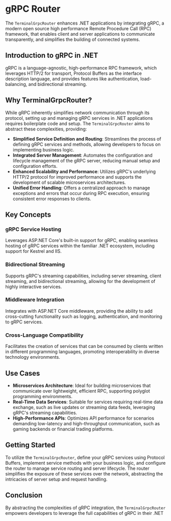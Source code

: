 # gRPC Router

The `TerminalGrpcRouter` enhances .NET applications by integrating gRPC, a modern open source high performance Remote Procedure Call (RPC) framework, that enables client and server applications to communicate transparently, and simplifies the building of connected systems.

## Introduction to gRPC in .NET

gRPC is a language-agnostic, high-performance RPC framework, which leverages HTTP/2 for transport, Protocol Buffers as the interface description language, and provides features like authentication, load-balancing, and bidirectional streaming.

## Why TerminalGrpcRouter?

While gRPC inherently simplifies network communication through its protocol, setting up and managing gRPC services in .NET applications requires boilerplate code and setup. The `TerminalGrpcRouter` aims to abstract these complexities, providing:

- **Simplified Service Definition and Routing**: Streamlines the process of defining gRPC services and methods, allowing developers to focus on implementing business logic.
- **Integrated Server Management**: Automates the configuration and lifecycle management of the gRPC server, reducing manual setup and configuration efforts.
- **Enhanced Scalability and Performance**: Utilizes gRPC's underlying HTTP/2 protocol for improved performance and supports the development of scalable microservices architectures.
- **Unified Error Handling**: Offers a centralized approach to manage exceptions and errors that occur during RPC execution, ensuring consistent error responses to clients.

## Key Concepts

### gRPC Service Hosting

Leverages ASP.NET Core's built-in support for gRPC, enabling seamless hosting of gRPC services within the familiar .NET ecosystem, including support for Kestrel and IIS.

### Bidirectional Streaming

Supports gRPC's streaming capabilities, including server streaming, client streaming, and bidirectional streaming, allowing for the development of highly interactive services.

### Middleware Integration

Integrates with ASP.NET Core middleware, providing the ability to add cross-cutting functionality such as logging, authentication, and monitoring to gRPC services.

### Cross-Language Compatibility

Facilitates the creation of services that can be consumed by clients written in different programming languages, promoting interoperability in diverse technology environments.

## Use Cases

- **Microservices Architecture**: Ideal for building microservices that communicate over lightweight, efficient RPC, supporting polyglot programming environments.
- **Real-Time Data Services**: Suitable for services requiring real-time data exchange, such as live updates or streaming data feeds, leveraging gRPC's streaming capabilities.
- **High-Performance APIs**: Optimizes API performance for scenarios demanding low-latency and high-throughput communication, such as gaming backends or financial trading platforms.

## Getting Started

To utilize the `TerminalGrpcRouter`, define your gRPC services using Protocol Buffers, implement service methods with your business logic, and configure the router to manage service routing and server lifecycle. The router simplifies the exposure of these services over the network, abstracting the intricacies of server setup and request handling.

## Conclusion

By abstracting the complexities of gRPC integration, the `TerminalGrpcRouter` empowers developers to leverage the full capabilities of gRPC in their .NET
